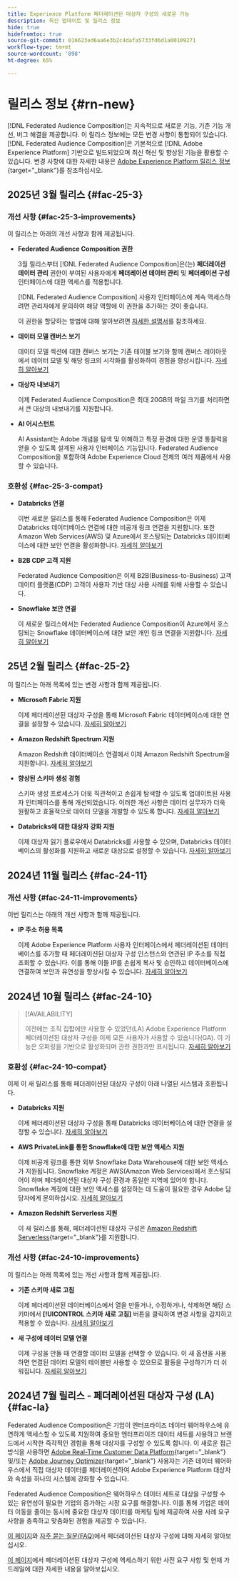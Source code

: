 ```yaml
---
title: Experience Platform 페더레이션된 대상자 구성의 새로운 기능
description: 최신 업데이트 및 릴리스 정보
hide: true
hidefromtoc: true
source-git-commit: 016623ed6aa6e3b2c4dafa5733fd6d1a00109271
workflow-type: tm+mt
source-wordcount: '898'
ht-degree: 65%

---
```


# 릴리스 정보 {#rn-new}

[!DNL Federated Audience Composition]는 지속적으로 새로운 기능, 기존 기능 개선, 버그 해결을 제공합니다. 이 릴리스 정보에는 모든 변경 사항이 통합되어 있습니다. [!DNL Federated Audience Composition]은 기본적으로 [!DNL Adobe Experience Platform] 기반으로 빌드되었으며 최신 혁신 및 향상된 기능을 활용할 수 있습니다. 변경 사항에 대한 자세한 내용은 [Adobe Experience Platform 릴리스 정보](https://experienceleague.adobe.com/docs/experience-platform/release-notes/latest.html){target="_blank"}를 참조하십시오.

## 2025년 3월 릴리스 {#fac-25-3}

### 개선 사항 {#fac-25-3-improvements}

이 릴리스는 아래의 개선 사항과 함께 제공됩니다.

* **Federated Audience Composition 권한**

  3월 릴리스부터 [!DNL Federated Audience Composition]은(는) **페더레이션 데이터 관리** 권한이 부여된 사용자에게 **페더레이션 데이터 관리** 및 **페더레이션 구성** 인터페이스에 대한 액세스를 적용합니다.

  [!DNL Federated Audience Composition] 사용자 인터페이스에 계속 액세스하려면 관리자에게 문의하여 해당 역할에 이 권한을 추가하는 것이 좋습니다.

  이 권한을 할당하는 방법에 대해 알아보려면 [자세한 설명서](feature-access.md)를 참조하세요.

* **데이터 모델 캔버스 보기**

  데이터 모델 섹션에 대한 캔버스 보기는 기존 테이블 보기와 함께 캔버스 레이아웃에서 데이터 모델 및 해당 링크의 시각화를 활성화하여 경험을 향상시킵니다. [자세히 알아보기](../data-management/gs-models.md)

* **대상자 내보내기**

  이제 Federated Audience Composition은 최대 20GB의 파일 크기를 처리하면서 큰 대상의 내보내기를 지원합니다.

* **AI 어시스턴트**

  AI Assistant는 Adobe 개념을 탐색 및 이해하고 특정 환경에 대한 운영 통찰력을 얻을 수 있도록 설계된 사용자 인터페이스 기능입니다. Federated Audience Composition을 포함하여 Adobe Experience Cloud 전체의 여러 제품에서 사용할 수 있습니다.

### 호환성 {#fac-25-3-compat}

* **Databricks 연결**

  이번 새로운 릴리스를 통해 Federated Audience Composition은 이제 Databricks 데이터베이스 연결에 대한 비공개 링크 연결을 지원합니다.
또한 Amazon Web Services(AWS) 및 Azure에서 호스팅되는 Databricks 데이터베이스에 대한 보안 연결을 활성화합니다. [자세히 알아보기](../connections/federated-db.md#databricks)

* **B2B CDP 고객 지원**

  Federated Audience Composition은 이제 B2B(Business-to-Business) 고객 데이터 플랫폼(CDP) 고객이 사용자 기반 대상 사용 사례를 위해 사용할 수 있습니다.

* **Snowflake 보안 연결**

  이 새로운 릴리스에서는 Federated Audience Composition이 Azure에서 호스팅되는 Snowflake 데이터베이스에 대한 보안 개인 링크 연결을 지원합니다. [자세히 알아보기](../connections/federated-db.md#snowflake)

## 25년 2월 릴리스 {#fac-25-2}

이 릴리스는 아래 목록에 있는 변경 사항과 함께 제공됩니다.

* **Microsoft Fabric 지원**

  이제 페더레이션된 대상자 구성을 통해 Microsoft Fabric 데이터베이스에 대한 연결을 설정할 수 있습니다. [자세히 알아보기](../connections/federated-db.md)

* **Amazon Redshift Spectrum 지원**

  Amazon Redshift 데이터베이스 연결에서 이제 Amazon Redshift Spectrum을 지원합니다. [자세히 알아보기](../connections/federated-db.md#amazon-redshift)

* **향상된 스키마 생성 경험**

  스키마 생성 프로세스가 더욱 직관적이고 손쉽게 탐색할 수 있도록 업데이트된 사용자 인터페이스를 통해 개선되었습니다. 이러한 개선 사항은 데이터 실무자가 더욱 원활하고 효율적으로 데이터 모델을 개발할 수 있도록 합니다. [자세히 알아보기](../customer/schemas.md)

* **Databricks에 대한 대상자 강화 지원**

  이제 대상자 읽기 플로우에서 Databricks를 사용할 수 있으며, Databricks 데이터베이스의 활성화를 지원하고 새로운 대상으로 설정할 수 있습니다. [자세히 알아보기](../connections/destinations.md)

## 2024년 11월 릴리스 {#fac-24-11}

### 개선 사항 {#fac-24-11-improvements}

이번 릴리스는 아래의 개선 사항과 함께 제공됩니다.

* **IP 주소 허용 목록**

  이제 Adobe Experience Platform 사용자 인터페이스에서 페더레이션된 데이터베이스를 추가할 때 페더레이션된 대상자 구성 인스턴스와 연관된 IP 주소를 직접 조회할 수 있습니다. 이를 통해 이들 IP를 손쉽게 복사 및 승인하고 데이터베이스에 연결하여 보안과 유연성을 향상시킬 수 있습니다. [자세히 알아보기](../connections/connections.md)

## 2024년 10월 릴리스 {#fac-24-10}

>[!AVAILABILITY]
>
>이전에는 조직 집합에만 사용할 수 있었던(LA) Adobe Experience Platform 페더레이션된 대상자 구성을 이제 모든 사용자가 사용할 수 있습니다(GA). 이 기능은 오퍼링을 기반으로 활성화되며 관련 권한과만 표시됩니다. [자세히 알아보기](access-prerequisites.md)
>

### 호환성 {#fac-24-10-compat}

이제 이 새 릴리스를 통해 페더레이션된 대상자 구성이 아래 나열된 시스템과 호환됩니다.

* **Databricks 지원**

  이제 페더레이션된 대상자 구성을 통해 Databricks 데이터베이스에 대한 연결을 설정할 수 있습니다. [자세히 알아보기](../connections/federated-db.md#databricks)

* **AWS PrivateLink를 통한 Snowflake에 대한 보안 액세스 지원**

  이제 비공개 링크를 통한 외부 Snowflake Data Warehouse에 대한 보안 액세스가 지원됩니다. Snowflake 계정은 AWS(Amazon Web Services)에서 호스팅되어야 하며 페더레이션된 대상자 구성 환경과 동일한 지역에 있어야 합니다. Snowflake 계정에 대한 보안 액세스를 설정하는 데 도움이 필요한 경우 Adobe 담당자에게 문의하십시오. [자세히 알아보기](../connections/federated-db.md#snowflake)

* **Amazon Redshift Serverless 지원**

  이 새 릴리스를 통해, 페더레이션된 대상자 구성은 [Amazon Redshift Serverless](https://aws.amazon.com/redshift/redshift-serverless/){target="_blank"}를 지원합니다.

### 개선 사항 {#fac-24-10-improvements}

이 릴리스는 아래 목록에 있는 개선 사항과 함께 제공됩니다.

* **기존 스키마 새로 고침**

  이제 페더레이션된 데이터베이스에서 열을 만들거나, 수정하거나, 삭제하면 해당 스키마에서 **[!UICONTROL 스키마 새로 고침]** 버튼을 클릭하여 변경 사항을 감지하고 적용할 수 있습니다. [자세히 알아보기](../customer/schemas.md#schema-refresh)

* **새 구성에 데이터 모델 연결**

  이제 구성을 만들 때 연결할 데이터 모델을 선택할 수 있습니다. 이 새 옵션을 사용하면 연결된 데이터 모델의 테이블만 사용할 수 있으므로 활동을 구성하기가 더 쉬워집니다. [자세히 알아보기](../compositions/create-composition.md)

## 2024년 7월 릴리스 - 페더레이션된 대상자 구성 (LA) {#fac-la}

Federated Audience Composition은 기업이 엔터프라이즈 데이터 웨어하우스에 유연하게 액세스할 수 있도록 지원하여 중요한 엔터프라이즈 데이터 세트를 사용하고 브랜드에서 시작한 즉각적인 경험을 통해 대상자를 구성할 수 있도록 합니다. 이 새로운 접근 방식을 사용하면 [Adobe Real-Time Customer Data Platform](https://experienceleague.adobe.com/ko/docs/experience-platform/segmentation/home){target="_blank"} 및/또는 [Adobe Journey Optimizer](https://experienceleague.adobe.com/ko/docs/journey-optimizer/using/ajo-home){target="_blank"} 사용자는 기존 데이터 웨어하우스에서 직접 대상자 데이터를 페더레이션하여 Adobe Experience Platform 대상자와 속성을 하나의 시스템에 강화할 수 있습니다.

Federated Audience Composition은 웨어하우스 데이터 세트로 대상을 구성할 수 있는 유연성이 필요한 기업의 증가하는 시장 요구를 해결합니다. 이를 통해 기업은 데이터 이동을 줄이는 동시에 중요한 대상자 데이터를 마케팅 팀에 제공하여 사용 사례 요구 사항을 충족하고 맞춤화된 경험을 제공할 수 있습니다.

[이 페이지](get-started.md)와 [자주 묻는 질문(FAQ)](faq.md)에서 페더레이션된 대상자 구성에 대해 자세히 알아보십시오.

[이 페이지](access-prerequisites.md)에서 페더레이션된 대상자 구성에 액세스하기 위한 사전 요구 사항 및 현재 가드레일에 대한 자세한 내용을 알아보십시오.


